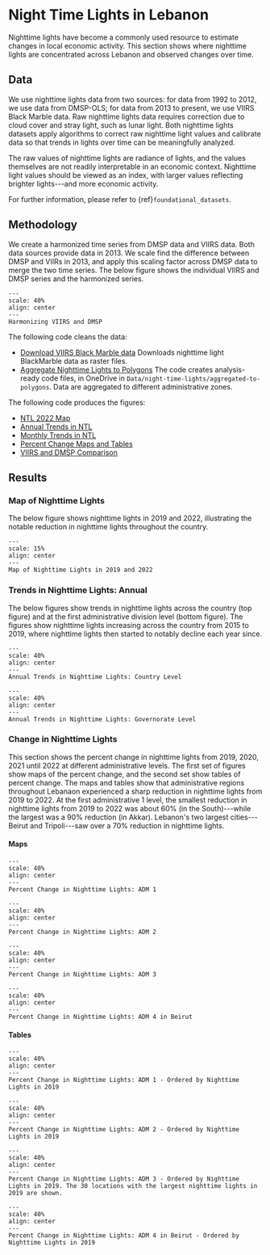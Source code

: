 # Night Time Lights in Lebanon

Nighttime lights have become a commonly used resource to estimate changes in local economic activity. This section shows where nighttime lights are concentrated across Lebanon and observed changes over time.

## Data

We use nighttime lights data from two sources: for data from 1992 to 2012, we use data from DMSP-OLS; for data from 2013 to present, we use VIIRS Black Marble data. Raw nighttime lights data requires correction due to cloud cover and stray light, such as lunar light. Both nighttime lights datasets apply algorithms to correct raw nighttime light values and calibrate data so that trends in lights over time can be meaningfully analyzed. 

The raw values of nighttime lights are radiance of lights, and the values themselves are not readily interpretable in an economic context. Nighttime light values should be viewed as an index, with larger values reflecting brighter lights---and more economic activity. 

For further information, please refer to {ref}`foundational_datasets`.

## Methodology

We create a harmonized time series from DMSP data and VIIRS data. Both data sources provide data in 2013. We scale find the difference between DMSP and VIIRs in 2013, and apply this scaling factor across DMSP data to merge the two time series. The below figure shows the individual VIIRS and DMSP series and the harmonized series.


```{figure} figures/viirs_dmsp_adm0.png
---
scale: 40%
align: center
---
Harmonizing VIIRS and DMSP
```

The following code cleans the data:

* [Download VIIRS Black Marble data](https://github.com/datapartnership/lebanon-economic-monitor/blob/main/notebooks/ntl-analysis/01_clean_data/01_download_blackmarble.R) Downloads nighttime light BlackMarble data as raster files.
* [Aggregate Nighttime Lights to Polygons](https://github.com/datapartnership/lebanon-economic-monitor/blob/main/notebooks/ntl-analysis/01_clean_data/02_extract_to_polygons.R) The code creates analysis-ready code files, in OneDrive in `Data/night-time-lights/aggregated-to-polygons`. Data are aggregated to different administrative zones.

The following code produces the figures:

* [NTL 2022 Map](https://github.com/datapartnership/lebanon-economic-monitor/blob/main/notebooks/ntl-analysis/02_analysis/map_ntl_annual_2022.R)
* [Annual Trends in NTL](https://github.com/datapartnership/lebanon-economic-monitor/blob/main/notebooks/ntl-analysis/02_analysis/annual_trends.R)
* [Monthly Trends in NTL](https://github.com/datapartnership/lebanon-economic-monitor/blob/main/notebooks/ntl-analysis/02_analysis/monthly_trends.R)
* [Percent Change Maps and Tables](https://github.com/datapartnership/lebanon-economic-monitor/blob/main/notebooks/ntl-analysis/02_analysis/percent_change_adm.R)
* [VIIRS and DMSP Comparison](https://github.com/datapartnership/lebanon-economic-monitor/blob/main/notebooks/ntl-analysis/02_analysis/viirs_dmsp.R)

## Results

### Map of Nighttime Lights

The below figure shows nighttime lights in 2019 and 2022, illustrating the notable reduction in nighttime lights throughout the country.

```{figure} figures/ntl_19_22.png
---
scale: 15%
align: center
---
Map of Nighttime Lights in 2019 and 2022
```

### Trends in Nighttime Lights: Annual

The below figures show trends in nighttime lights across the country (top figure) and at the first administrative division level (bottom figure). The figures show nighttime lights increasing across the country from 2015 to 2019, where nighttime lights then started to notably decline each year since.

```{figure} figures/annual_trends_adm0.png
---
scale: 40%
align: center
---
Annual Trends in Nighttime Lights: Country Level
```

```{figure} figures/annual_trends_adm1.png
---
scale: 40%
align: center
---
Annual Trends in Nighttime Lights: Governorate Level
```

### Change in Nighttime Lights

This section shows the percent change in nighttime lights from 2019, 2020, 2021 until 2022 at different administrative levels. The first set of figures show maps of the percent change, and the second set show tables of percent change. The maps and tables show that administrative regions throughout Lebanaon experienced a sharp reduction in nighttime lights from 2019 to 2022. At the first administrative 1 level, the smallest reduction in nighttime lights from 2019 to 2022 was about 60% (in the South)---while the largest was a 90% reduction (in Akkar). Lebanon's two largest cities---Beirut and Tripoli---saw over a 70% reduction in nighttime lights.

#### Maps

```{figure} figures/pc_map_lbn_adm1.png
---
scale: 40%
align: center
---
Percent Change in Nighttime Lights: ADM 1
```

```{figure} figures/pc_map_lbn_adm2.png
---
scale: 40%
align: center
---
Percent Change in Nighttime Lights: ADM 2
```

```{figure} figures/pc_map_lbn_adm3.png
---
scale: 40%
align: center
---
Percent Change in Nighttime Lights: ADM 3
```

```{figure} figures/pc_map_lbn_adm4.png
---
scale: 40%
align: center
---
Percent Change in Nighttime Lights: ADM 4 in Beirut
```

#### Tables

```{figure} figures/pc_table_lbn_adm1.png
---
scale: 40%
align: center
---
Percent Change in Nighttime Lights: ADM 1 - Ordered by Nighttime Lights in 2019
```

```{figure} figures/pc_table_lbn_adm2.png
---
scale: 40%
align: center
---
Percent Change in Nighttime Lights: ADM 2 - Ordered by Nighttime Lights in 2019
```

```{figure} figures/pc_table_lbn_adm3.png
---
scale: 40%
align: center
---
Percent Change in Nighttime Lights: ADM 3 - Ordered by Nighttime Lights in 2019. The 30 locations with the largest nighttime lights in 2019 are shown.
```

```{figure} figures/pc_table_lbn_adm4.png
---
scale: 40%
align: center
---
Percent Change in Nighttime Lights: ADM 4 in Beirut - Ordered by Nighttime Lights in 2019
```
